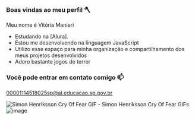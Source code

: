 ### Boas vindas ao meu perfil 🪓

Meu nome é Vitória Manieri
- Estudando na [Alura].
- Estou me desenvolvendo na linguagem JavaScript
- Utilizo esse espaço para minha organização e compartilhamento dos meus projetos desenvolvidos
- Adoro bastante jogos de terror

### Você pode entrar em contato comigo 📫

00001114518025sp@al.educacao.sp.gov.br

<img src="https://media1.tenor.com/m/qV7Ehfs0el4AAAAd/simon-henriksson-cry-of-fear.gif" alt="Simon Henriksson Cry Of Fear GIF - Simon Henriksson Cry Of Fear GIFs"/>![image](https://github.com/MCvitao/MCvitao/assets/169314967/06052dc4-dc5e-4efc-af26-8580bb9ff7c8)
